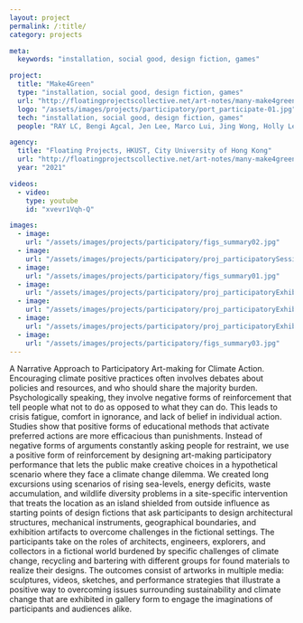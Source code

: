 ```yaml
---
layout: project
permalink: /:title/
category: projects

meta:
  keywords: "installation, social good, design fiction, games"

project:
  title: "Make4Green"
  type: "installation, social good, design fiction, games"
  url: "http://floatingprojectscollective.net/art-notes/many-make4green-artists-green-yellow-blue-red-make4art-what-we-have-made/"
  logo: "/assets/images/projects/participatory/port_participate-01.jpg"
  tech: "installation, social good, design fiction, games"
  people: "RAY LC, Bengi Agcal, Jen Lee, Marco Lui, Jing Wong, Holly Leung, Emilie Choi"

agency:
  title: "Floating Projects, HKUST, City University of Hong Kong"
  url: "http://floatingprojectscollective.net/art-notes/many-make4green-artists-green-yellow-blue-red-make4art-what-we-have-made/"
  year: "2021"

videos:
  - video:
    type: youtube
    id: "xvevr1Vqh-Q"

images:
  - image:
    url: "/assets/images/projects/participatory/figs_summary02.jpg"
  - image:
    url: "/assets/images/projects/participatory/proj_participatorySessionA-03.jpg"
  - image:
    url: "/assets/images/projects/participatory/figs_summary01.jpg"
  - image:
    url: "/assets/images/projects/participatory/proj_participatoryExhibitFP-01.jpg"
  - image:
    url: "/assets/images/projects/participatory/proj_participatoryExhibitFP-06.jpg"
  - image:
    url: "/assets/images/projects/participatory/proj_participatoryExhibitFP-43.jpg"
  - image:
    url: "/assets/images/projects/participatory/figs_summary03.jpg"
---
```

<p>A Narrative Approach to Participatory Art-making for Climate Action.<br>
Encouraging climate positive practices often involves debates about policies and resources, and who should share the majority burden. Psychologically speaking, they involve negative forms of reinforcement that tell people what not to do as opposed to what they can do. This leads to crisis fatigue, comfort in ignorance, and lack of belief in individual action. Studies show that positive forms of educational methods that activate preferred actions are more efficacious than punishments. Instead of negative forms of arguments constantly asking people for restraint, we use a positive form of reinforcement by designing art-making participatory performance that lets the public make creative choices in a hypothetical scenario where they face a climate change dilemma. We created long excursions using scenarios of rising sea-levels, energy deficits, waste accumulation, and wildlife diversity problems in a site-specific intervention that treats the location as an island shielded from outside influence as starting points of design fictions that ask participants to design architectural structures, mechanical instruments, geographical boundaries, and exhibition artifacts to overcome challenges in the fictional settings. The participants take on the roles of architects, engineers, explorers, and collectors in a fictional world burdened by specific challenges of climate change, recycling and bartering with different groups for found materials to realize their designs. The outcomes consist of artworks in multiple media: sculptures, videos, sketches, and performance strategies that illustrate a positive way to overcoming issues surrounding sustainability and climate change that are exhibited in gallery form to engage the imaginations of participants and audiences alike.</p>